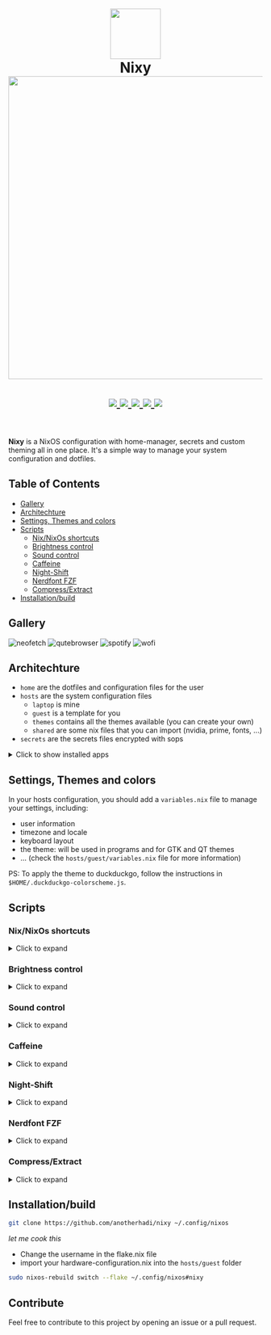 <h1 align="center">
   <img src="https://image.nostr.build/70ebe2b5183879d8c0ffa682cd0089e030ad01909678b242ed86449517eac3a5.png" width="100px" />
   <br>
      Nixy
   <br>
      <img src="https://image.nostr.build/aaf8cf0f3b9784c817f8cf328f19222db2e1886dfb89ae97de83ffa101d437b4.png" width="600px" /> <br>
   <div align="center">

   <div align="center">
      <p></p>
      <div align="center">
         <a href="https://github.com/anotherhadi/nixy">
            <img src="https://img.shields.io/static/v1.svg?style=for-the-badge&label=Version&message=2.0.0&colorA=040409&colorB=a158ff&logo=githubactions&logoColor=a158ff&"/>
         </a>
         <a href="https://github.com/anotherhadi/nixy/stargazers">
            <img src="https://img.shields.io/github/stars/anotherhadi/nixy?color=a158ff&labelColor=040409&style=for-the-badge&logo=starship&logoColor=a158ff">
         </a>
         <a href="https://github.com/anotherhadi/nixy/">
            <img src="https://img.shields.io/github/repo-size/anotherhadi/nixy?color=a158ff&labelColor=040409&style=for-the-badge&logo=github&logoColor=a158ff">
         </a>
         <a href="https://nixos.org">
            <img src="https://img.shields.io/badge/NixOS-unstable-blue.svg?style=for-the-badge&labelColor=040409&logo=NixOS&logoColor=a158ff&color=a158ff">
         </a>
         <a href="https://github.com/anotherhadi/nixy/blob/main/LICENSE">
            <img src="https://img.shields.io/static/v1.svg?style=for-the-badge&label=License&message=MIT&colorA=040409&colorB=a158ff&logo=unlicense&logoColor=a158ff&"/>
         </a>
      </div>
      <br>
   </div>
</h1>

**Nixy** is a NixOS configuration with home-manager, secrets and custom theming all in one place.
It's a simple way to manage your system configuration and dotfiles.

## Table of Contents

- [Gallery](#gallery)
- [Architechture](#architechture)
- [Settings, Themes and colors](#settings-themes-and-colors)
- [Scripts](#scripts)
  - [Nix/NixOs shortcuts](#nixnixos-shortcuts)
  - [Brightness control](#brightness-control)
  - [Sound control](#sound-control)
  - [Caffeine](#caffeine)
  - [Night-Shift](#night-shift)
  - [Nerdfont FZF](#nerdfont-fzf)
  - [Compress/Extract](#compressextract)
- [Installation/build](#installationbuild)

## Gallery

![neofetch](https://image.nostr.build/c208c164ae04e4c58e01adb9fab584b163a565155865833851275f89c9270b7a.jpg)
![qutebrowser](https://image.nostr.build/8cc32d981e6be256bdc37a2571c31bb76d7c3335ce7c76fa6eca89a03019bfc9.jpg)
![spotify](https://image.nostr.build/76b18bcbcdf1d911a2dbdff7bfac6652044d45602a3dce9d9c53feb295d13245.jpg)
![wofi](https://image.nostr.build/90d69ffe6251c17e25b0fb44abadaeb0dfe6db8210d935fca14bf8b00be49fa6.jpg)

## Architechture

- `home` are the dotfiles and configuration files for the user
- `hosts` are the system configuration files
  - `laptop` is mine
  - `guest` is a template for you
  - `themes` contains all the themes available (you can create your own)
  - `shared` are some nix files that you can import (nvidia, prime, fonts, ...)
- `secrets` are the secrets files encrypted with sops

<details>
<summary>Click to show installed apps</summary>

| Category       | Software      |
|----------------|---------------|
| WM             | Hyprland      |
|                | hyprlock      |
|                | hyprpaper     |
|                | hypridle      |
|                | wlogout       |
| Bar            | waybar        |
| Terminal       | kitty         |
| Shell          | zsh           |
|                | tmux          |
|                | starship      |
|                | bat           |
|                | eza           |
|                | zoxide        |
|                | fzf           |
| Editor         | neovim(nixvim)|
| File manager   | lf            |
|                | thunar        |
| Browser        | qutebrowser   |
| Music          | spicetify     |
| Notifications  | dunst         |
| Launcher       | wofi          |
| DM             | tuigreet      |
| Secrets        | sops-nix      |
| Misc           | lazygit       |
|                | neofetch      |
|                | cava          |
|                | ...           |

</details>

## Settings, Themes and colors

In your hosts configuration, you should add a `variables.nix` file to manage your settings, including:

- user information
- timezone and locale
- keyboard layout
- the theme: will be used in programs and for GTK and QT themes
- ... (check the `hosts/guest/variables.nix` file for more information)

PS: To apply the theme to duckduckgo, follow the instructions in `$HOME/.duckduckgo-colorscheme.js`.

## Scripts

### Nix/NixOs shortcuts

<details>
<summary>Click to expand</summary>

- `nixy-edit`
- `nixy-rebuild`
- `nixy-update`
- `nixy-gc` # garbage collection
- `nixy-cb` # clean boot menu

</details>

### Brightness control

<details>
<summary>Click to expand</summary>

- `brightness-up`
- `brightness-down`
- `brightness-change <up/down> <increment>`

</details>

### Sound control

<details>
<summary>Click to expand</summary>

- `sound-up`
- `sound-down`
- `sound-toggle`
- `sound-output`
- `sound-change <up/down/mute> <increment>`

</details>

### Caffeine

<details>
<summary>Click to expand</summary>

Caffeine is a simple script that toggles hypridle (disable suspend & screenlock).

- `caffeine` # Toggle caffeine
- `caffeine-status` # Return active/inactive

</details>

### Night-Shift

<details>
<summary>Click to expand</summary>

Blue light filter, using wlsunset

- `night-shift-on`
- `night-shift-off`

</details>

### Nerdfont FZF

<details>
<summary>Click to expand</summary>

Nerdfont fzf is a quick way to search for nerdfont icons locally.
It will copy the selected icon to the clipboard.

- `nerdfont-fzf`

</details>

### Compress/Extract

<details>
<summary>Click to expand</summary>

Some shortcut to compress and extract files.

- `compress` ...
- `extract` ...

</details>

## Installation/build

```sh
git clone https://github.com/anotherhadi/nixy ~/.config/nixos
```

*let me cook this*
- Change the username in the flake.nix file
- import your hardware-configuration.nix into the `hosts/guest` folder

```sh
sudo nixos-rebuild switch --flake ~/.config/nixos#nixy
```

## Contribute

Feel free to contribute to this project by opening an issue or a pull request.
